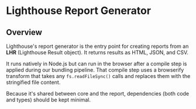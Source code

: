 # Lighthouse Report Generator

## Overview

Lighthouse's report generator is the entry point for creating reports from an **LHR** (Lighthouse Result object). It returns results as HTML, JSON, and CSV.

It runs natively in Node.js but can run in the browser after a compile step is applied during our bundling pipeline. That compile step uses a browserify transform that takes any `fs.readFileSync()` calls and replaces them with the stringified file content.

Because it's shared between core and the report, dependencies (both code and types) should be kept minimal.
